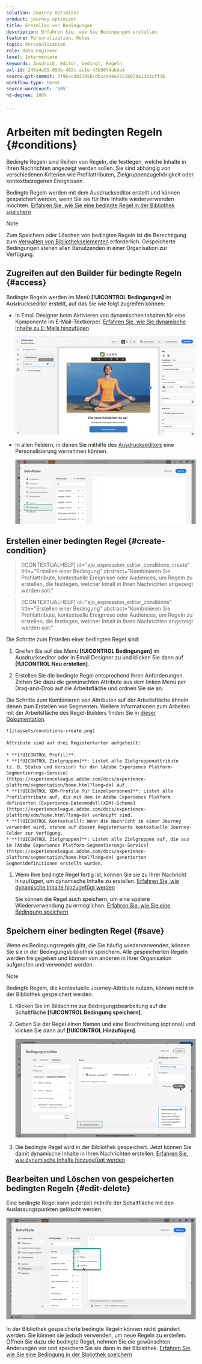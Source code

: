 ```yaml
---
solution: Journey Optimizer
product: journey optimizer
title: Erstellen von Bedingungen
description: Erfahren Sie, wie Sie Bedingungen erstellen
feature: Personalization, Rules
topic: Personalization
role: Data Engineer
level: Intermediate
keywords: Ausdruck, Editor, bedingt, Regeln
exl-id: 246a4a55-059e-462c-ac1e-43b90f4abda4
source-git-commit: 3f96cc0037b5bcdb2ce94e2721b02ba13b3cff36
workflow-type: tm+mt
source-wordcount: '595'
ht-degree: 100%

---
```


# Arbeiten mit bedingten Regeln {#conditions}

Bedingte Regeln sind Reihen von Regeln, die festlegen, welche Inhalte in Ihren Nachrichten angezeigt werden sollen. Sie sind abhängig von verschiedenen Kriterien wie Profilattributen, Zielgruppenzugehörigkeit oder kontextbezogenen Ereignissen.

Bedingte Regeln werden mit dem Ausdruckseditor erstellt und können gespeichert werden, wenn Sie sie für Ihre Inhalte wiederverwenden möchten. [Erfahren Sie, wie Sie eine bedingte Regel in der Bibliothek speichern](#save)

>[!NOTE]
>
>Zum Speichern oder Löschen von bedingten Regeln ist die Berechtigung zum [Verwalten von Bibliothekselementen](../administration/ootb-product-profiles.md) erforderlich. Gespeicherte Bedingungen stehen allen Benutzenden in einer Organisation zur Verfügung.

## Zugreifen auf den Builder für bedingte Regeln {#access}

Bedingte Regeln werden im Menü **[!UICONTROL Bedingungen]** im Ausdruckseditor erstellt, auf das Sie wie folgt zugreifen können:

* In Email Designer beim Aktivieren von dynamischen Inhalten für eine Komponente im E-Mail-Textkörper. [Erfahren Sie, wie Sie dynamische Inhalte zu E-Mails hinzufügen](dynamic-content.md#emails)

  ![](assets/conditions-access-email.png)

* In allen Feldern, in denen Sie mithilfe des [Ausdruckseditors](personalization-build-expressions.md) eine Personalisierung vornehmen können.

  ![](assets/conditions-access-editor.png)

## Erstellen einer bedingten Regel {#create-condition}

>[!CONTEXTUALHELP]
>id="ajo_expression_editor_conditions_create"
>title="Erstellen einer Bedingung"
>abstract="Kombinieren Sie Profilattribute, kontextuelle Ereignisse oder Audiences, um Regeln zu erstellen, die festlegen, welcher Inhalt in Ihren Nachrichten angezeigt werden soll."

>[!CONTEXTUALHELP]
>id="ajo_expression_editor_conditions"
>title="Erstellen einer Bedingung"
>abstract="Kombinieren Sie Profilattribute, kontextuelle Ereignisse oder Audiences, um Regeln zu erstellen, die festlegen, welcher Inhalt in Ihren Nachrichten angezeigt werden soll."

Die Schritte zum Erstellen einer bedingten Regel sind:

1. Greifen Sie auf das Menü **[!UICONTROL Bedingungen]** im Ausdruckseditor oder in Email Designer zu und klicken Sie dann auf **[!UICONTROL Neu erstellen]**.

1. Erstellen Sie die bedingte Regel entsprechend Ihren Anforderungen. Ziehen Sie dazu die gewünschten Attribute aus dem linken Menü per Drag-and-Drop auf die Arbeitsfläche und ordnen Sie sie an.

Die Schritte zum Kombinieren von Attributen auf der Arbeitsfläche ähneln denen zum Erstellen von Segmenten. Weitere Informationen zum Arbeiten mit der Arbeitsfläche des Regel-Builders finden Sie in [dieser Dokumentation](https://experienceleague.adobe.com/docs/experience-platform/segmentation/ui/segment-builder.html?lang=de#rule-builder-canvas).

    ![](assets/conditions-create.png)
    
    Attribute sind auf drei Registerkarten aufgeteilt:
    
    * **[!UICONTROL Profil]**:
    * **[!UICONTROL Zielgruppen]**: Listet alle Zielgruppenattribute (z. B. Status und Version) für den [Adobe Experience Platform-Segmentierungs-Service](https://experienceleague.adobe.com/docs/experience-platform/segmentation/home.html?lang=de) auf.
    * **[!UICONTROL XDM-Profile für Einzelpersonen]**: Listet alle Profilattribute auf, die mit dem in Adobe Experience Platform definierten [Experience-Datenmodell(XDM)-Schema](https://experienceleague.adobe.com/docs/experience-platform/xdm/home.html?lang=de) verknüpft sind.
    * **[!UICONTROL Kontextuell]: Wenn die Nachricht in einer Journey verwendet wird, stehen auf dieser Registerkarte kontextuelle Journey-Felder zur Verfügung.
    * **[!UICONTROL Zielgruppen]**: Listet alle Zielgruppen auf, die aus im [Adobe Experience Platform-Segmentierungs-Service](https://experienceleague.adobe.com/docs/experience-platform/segmentation/home.html?lang=de) generierten Segmentdefinitionen erstellt wurden.

1. Wenn Ihre bedingte Regel fertig ist, können Sie sie zu Ihrer Nachricht hinzufügen, um dynamische Inhalte zu erstellen. [Erfahren Sie, wie dynamische Inhalte hinzugefügt werden](dynamic-content.md)

   Sie können die Regel auch speichern, um eine spätere Wiederverwendung zu ermöglichen. [Erfahren Sie, wie Sie eine Bedingung speichern](#save)

## Speichern einer bedingten Regel {#save}

Wenn es Bedingungsregeln gibt, die Sie häufig wiederverwenden, können Sie sie in der Bedingungsbibliothek speichern. Alle gespeicherten Regeln werden freigegeben und können von anderen in Ihrer Organisation aufgerufen und verwendet werden.

>[!NOTE]
>
>Bedingte Regeln, die kontextuelle Journey-Attribute nutzen, können nicht in der Bibliothek gespeichert werden.

1. Klicken Sie im Bildschirm zur Bedingungsbearbeitung auf die Schaltfläche **[!UICONTROL Bedingung speichern]**.

1. Geben Sie der Regel einen Namen und eine Beschreibung (optional) und klicken Sie dann auf **[!UICONTROL Hinzufügen]**.

   ![](assets/conditions-name-description.png)

1. Die bedingte Regel wird in der Bibliothek gespeichert. Jetzt können Sie damit dynamische Inhalte in Ihren Nachrichten erstellen. [Erfahren Sie, wie dynamische Inhalte hinzugefügt werden](dynamic-content.md)

## Bearbeiten und Löschen von gespeicherten bedingten Regeln {#edit-delete}

Eine bedingte Regel kann jederzeit mithilfe der Schaltfläche mit den Auslassungspunkten gelöscht werden.

![](assets/conditions-open.png)

In der Bibliothek gespeicherte bedingte Regeln können nicht geändert werden. Sie können sie jedoch verwenden, um neue Regeln zu erstellen. Öffnen Sie dazu die bedingte Regel, nehmen Sie die gewünschten Änderungen vor und speichern Sie sie dann in der Bibliothek. [Erfahren Sie, wie Sie eine Bedingung in der Bibliothek speichern](#save)
